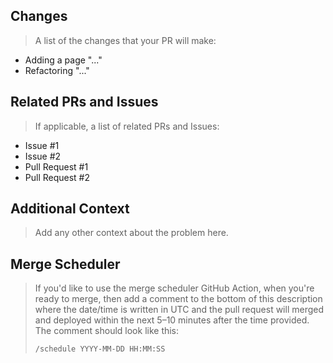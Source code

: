 ## Changes
> A list of the changes that your PR will make:
* Adding a page "..."
* Refactoring "..."

## Related PRs and Issues
> If applicable, a list of related PRs and Issues:
* Issue #1
* Issue #2
* Pull Request #1
* Pull Request #2

## Additional Context
> Add any other context about the problem here.

## Merge Scheduler
> If you'd like to use the merge scheduler GitHub Action, when you're ready to merge, then add a comment to the bottom of this description where the date/time is written in UTC and the pull request will merged and deployed within the next 5–10 minutes after the time provided. The comment should look like this:
> ```
> /schedule YYYY-MM-DD HH:MM:SS
> ```
